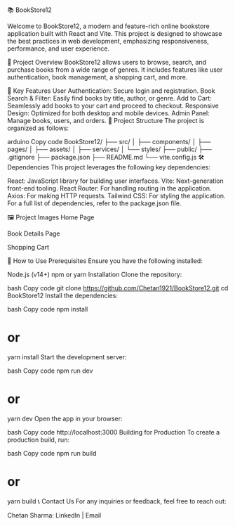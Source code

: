 📚 BookStore12
 <!-- Replace with actual image link -->

Welcome to BookStore12, a modern and feature-rich online bookstore application built with React and Vite. This project is designed to showcase the best practices in web development, emphasizing responsiveness, performance, and user experience.

🌟 Project Overview
BookStore12 allows users to browse, search, and purchase books from a wide range of genres. It includes features like user authentication, book management, a shopping cart, and more.

🎨 Key Features
User Authentication: Secure login and registration.
Book Search & Filter: Easily find books by title, author, or genre.
Add to Cart: Seamlessly add books to your cart and proceed to checkout.
Responsive Design: Optimized for both desktop and mobile devices.
Admin Panel: Manage books, users, and orders.
📂 Project Structure
The project is organized as follows:

arduino
Copy code
BookStore12/
├── src/
│   ├── components/
│   ├── pages/
│   ├── assets/
│   ├── services/
│   └── styles/
├── public/
├── .gitignore
├── package.json
├── README.md
└── vite.config.js
🛠️ Dependencies
This project leverages the following key dependencies:

React: JavaScript library for building user interfaces.
Vite: Next-generation front-end tooling.
React Router: For handling routing in the application.
Axios: For making HTTP requests.
Tailwind CSS: For styling the application.
For a full list of dependencies, refer to the package.json file.

🖼️ Project Images
Home Page
 <!-- Replace with actual image link -->

Book Details Page
 <!-- Replace with actual image link -->

Shopping Cart
 <!-- Replace with actual image link -->

🚀 How to Use
Prerequisites
Ensure you have the following installed:

Node.js (v14+)
npm or yarn
Installation
Clone the repository:

bash
Copy code
git clone https://github.com/Chetan1921/BookStore12.git
cd BookStore12
Install the dependencies:

bash
Copy code
npm install
# or
yarn install
Start the development server:

bash
Copy code
npm run dev
# or
yarn dev
Open the app in your browser:

bash
Copy code
http://localhost:3000
Building for Production
To create a production build, run:

bash
Copy code
npm run build
# or
yarn build
📞 Contact Us
For any inquiries or feedback, feel free to reach out:

Chetan Sharma: LinkedIn | Email
